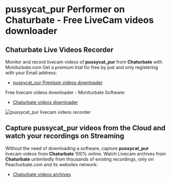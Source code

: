 # pussycat_pur Performer on Chaturbate - Free LiveCam videos downloader

## Chaturbate Live Videos Recorder

Monitor and record livecam videos of **pussycat_pur** from **Chaturbate** with Moniturbate.com
Get a premium trial for free by just and only registering with your Email address:
* [pussycat_pur Premium videos downloader](https://moniturbate.com/request-demo-licence-key.html)

Free livecam videos downloader - Moniturbate Software:
* [Chaturbate videos downloader](https://moniturbate.com/moniturbate-download-software.html)

![pussycat_pur livecam videos recorder](https://peachurnet.com/templates/moniturbate-software.png)


## Capture pussycat_pur videos from the Cloud and watch your recordings on Streaming

Without the need of downloading a software, capture **pussycat_pur** livecam videos from **Chaturbate** 100% online.
Watch Livecam archives from **Chaturbate** unlimitedly from thousands of existing recordings, only on Peachurbate.com and its websites network:
* [Chaturbate videos archives](https://peachurnet.com/)